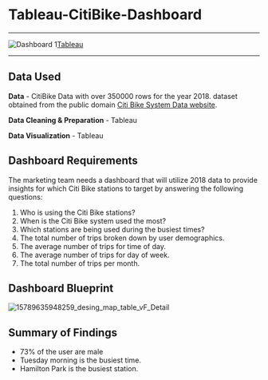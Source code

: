 # Tableau-CitiBike-Dashboard

---

![Dashboard 1](https://github.com/gioves28/Tableau-CitiBike-Dashboard/assets/131261225/6bf193ce-e303-452a-9c7e-0c0dfceccbaa)[Tableau](https://public.tableau.com/views/CitiBikeSystem/Dashboard1?:language=en-GB&:display_count=n&:origin=viz_share_link)


---

## Data Used

**Data** - CitiBike Data with over 350000 rows for the year 2018. dataset obtained from the public domain [Citi Bike System Data website](https://citibikenyc.com/system-data).

**Data Cleaning & Preparation** - Tableau

**Data Visualization** - Tableau

## Dashboard Requirements

The marketing team needs a dashboard that will utilize 2018 data to provide insights for which Citi Bike stations to target by answering the following questions: 
1. Who is using the Citi Bike stations? 
2. When is the Citi Bike system used the most?
3. Which stations are being used during the busiest times?
4. The total number of trips broken down by user demographics.
5. The average number of trips for time of day.
6. The average number of trips for day of week.
7. The total number of trips per month.

## Dashboard Blueprint

![15789635948259_desing_map_table_vF_Detail](https://github.com/gioves28/Tableau-CitiBike-Dashboard/assets/131261225/5149fe4a-d0b3-4002-93fa-52ec64ab17ab)


## Summary of Findings
 - 73% of the user are male
 - Tuesday morning is the busiest time.
 - Hamilton Park is the busiest station.

